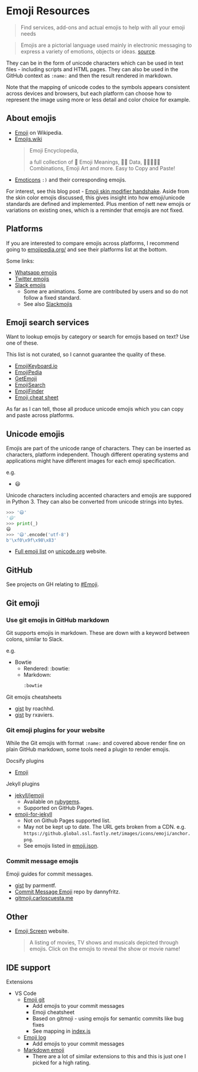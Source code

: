 # Emoji Resources
> Find services, add-ons and actual emojis to help with all your emoji needs

> Emojis are a pictorial language used mainly in electronic messaging to express a variety of emotions, objects or ideas. [source](https://github.com/topics/emoji).

They can be in the form of unicode characters which can be used in text files - including scripts and HTML pages. They can also be used in the GitHub context as `:name:` and then the result rendered in markdown.

Note that the mapping of unicode codes to the symbols appears consistent across devices and browsers, but each platform can choose how to represent the image using more or less detail and color choice for example.


## About emojis

- [Emoji](https://en.wikipedia.org/wiki/Emoji) on Wikipedia.
- [Emojis.wiki](https://emojis.wiki/)
    > Emoji Encyclopedia,
    >
    > a full collection of 📙 Emoji Meanings, 👨‍💻 Data, 🙅‍♀️🍕🍔🍟 Combinations, Emoji Art and more. Easy to Copy and Paste!
- [Emoticons](https://en.wikipedia.org/wiki/List_of_emoticons) `:)` and their corresponding emojis.


For interest, see this blog post - [Emoji skin modifier handshake](https://thenextweb.com/shareables/2020/08/12/emoji-skin-tone-modifier-handshake/). Aside from the skin color emojis discussed, this gives insight into how emoji/unicode standards are defined and implemented. Plus mention of nett new emojis or variations on existing ones, which is a reminder that emojis are not fixed.

## Platforms

If you are interested to compare emojis across platforms, I recommend going to [emojipedia.org/](https://emojipedia.org/) and see their platforms list at the bottom.

Some links:

- [Whatsapp emojis](https://emojipedia.org/whatsapp/)
- [Twitter emojis](https://emojipedia.org/twitter/)
- [Slack emojis](https://emojipedia.org/slack/) 
    - Some are animations. Some are contributed by users and so do not follow a fixed standard.
    - See also [Slackmojis](https://slackmojis.com/)


## Emoji search services

Want to lookup emojis by category or search for emojis based on text? Use one of these.

This list is not curated, so I cannot guarantee the quality of these.

- [EmojiKeyboard.io](https://emojikeyboard.io/)
- [EmojiPedia](https://emojipedia.org/)
- [GetEmoji](https://getemoji.com/)
- [EmojiSearch](https://emojisearch.com/)
- [EmojiFinder](https://emojifinder.com/)
- [Emoji cheat sheet](https://www.webfx.com/tools/emoji-cheat-sheet/)

As far as I can tell, those all produce unicode emojis which you can copy and paste across platforms.


## Unicode emojis

Emojis are part of the unicode range of characters. They can be inserted as characters, platform independent. Though different operating systems and applications might have different images for each emoji specification.

e.g.

- 😃


Unicode characters including accented characters and emojis are suppored in Python 3. They can also be converted from unicode strings into bytes.

 ```python
 >>> '😃'
'😃'
>>> print(_)
😃
>>> '😃'.encode('utf-8')
b'\xf0\x9f\x98\x83'
```

- [Full emoji list](https://unicode.org/emoji/charts/full-emoji-list.html) on [unicode.org](https://unicode.org) website.


## GitHub

See projects on GH relating to [#Emoji](https://github.com/topics/emoji).


## Git emoji

### Use git emojis in GitHub markdown

Git supports emojis in markdown. These are down with a keyword between colons, similar to Slack. 

e.g.

- Bowtie
    - Rendered: :bowtie:
    - Markdown:
        ```markdown
        :bowtie
        ```

Git emojis cheatsheets

- [gist](https://gist.github.com/roachhd/1f029bd4b50b8a524f3c) by roachhd.
- [gist](https://gist.github.com/rxaviers/7360908) by rxaviers.

### Git emoji plugins for your website

While the Git emojis with format `:name:` and covered above render fine on plain GitHub markdown, some tools need a plugin to render emojis. 

Docsify plugins

- [Emoji](https://docsify.now.sh/en/plugins?id=emoji)

Jekyll plugins 

- [jekyll/jemoji](https://github.com/jekyll/jemoji)
    - Available on [rubygems](https://rubygems.org/gems/jemoji/).
    - Supported on GitHub Pages.
- [emoji-for-jekyll](https://rubygems.org/gems/emoji_for_jekyll)
    - Not on Github Pages supported list.
    - May not be kept up to date. The URL gets broken from a CDN. e.g. `https://github.global.ssl.fastly.net/images/icons/emoji/anchor.png`.
    - See emojis listed in [emoji.json](https://github.com/yihangho/emoji-for-jekyll/blob/master/lib/emoji.json).


### Commit message emojis

Emoji guides for commit messages.

- [gist](https://gist.github.com/parmentf/035de27d6ed1dce0b36a) by parmentf.
- [Commit Message Emoji](https://github.com/dannyfritz/commit-message-emoji) repo by dannyfritz.
- [gitmoji.carloscuesta.me](https://gitmoji.carloscuesta.me)


## Other

- [Emoji Screen](https://emojiscreen.com/) website. 
    > A listing of movies, TV shows and musicals depicted through emojis. Click on the emojis to reveal the show or movie name!


## IDE support

Extensions

- VS Code
    - [Emoji git](https://github.com/benjaminadk/emojigit)
         - Add emojis to your commit messages
         - Emoji cheatsheet
         - Based on gitmoji - using emojis for semantic commits like bug fixes
         - See mapping in [index.js](https://github.com/benjaminadk/emojigit/blob/master/src/gitmojis/index.js)
    - [Emoji log](https://marketplace.visualstudio.com/items?itemName=ahmadawais.emoji-log-vscode)
        - Add emojis to your commit messages
    - [Markdown emoji](https://marketplace.visualstudio.com/items?itemName=bierner.markdown-emoji)
        - There are a lot of similar extensions to this and this is just one I picked for a high rating.
